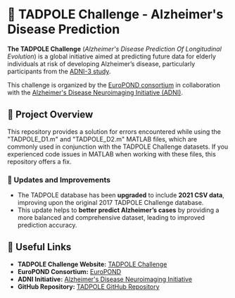# 🧠 TADPOLE Challenge - Alzheimer's Disease Prediction

**The TADPOLE Challenge** (*Alzheimer's Disease Prediction Of Longitudinal Evolution*) is a global initiative aimed at predicting future data for elderly individuals at risk of developing Alzheimer’s disease, particularly participants from the [ADNI-3 study](http://adni3.org).

This challenge is organized by the [EuroPOND consortium](http://europond.eu) in collaboration with the [Alzheimer's Disease Neuroimaging Initiative (ADNI)](http://adni.loni.usc.edu).

## 📝 Project Overview

This repository provides a solution for errors encountered while using the "TADPOLE_D1.m" and "TADPOLE_D2.m" MATLAB files, which are commonly used in conjunction with the TADPOLE Challenge datasets. If you experienced code issues in MATLAB when working with these files, this repository offers a fix.

### 🔄 Updates and Improvements

- The TADPOLE database has been **upgraded** to include **2021 CSV data**, improving upon the original 2017 TADPOLE Challenge database.
- This update helps to **better predict Alzheimer’s cases** by providing a more balanced and comprehensive dataset, leading to improved prediction accuracy.

## 🔗 Useful Links

- **TADPOLE Challenge Website:** [TADPOLE Challenge](http://tadpole.grand-challenge.org)
- **EuroPOND Consortium:** [EuroPOND](http://europond.eu)
- **ADNI Initiative:** [Alzheimer's Disease Neuroimaging Initiative](http://adni.loni.usc.edu)
- **GitHub Repository:** [TADPOLE GitHub Repository](https://github.com/noxtoby/TADPOLE)
